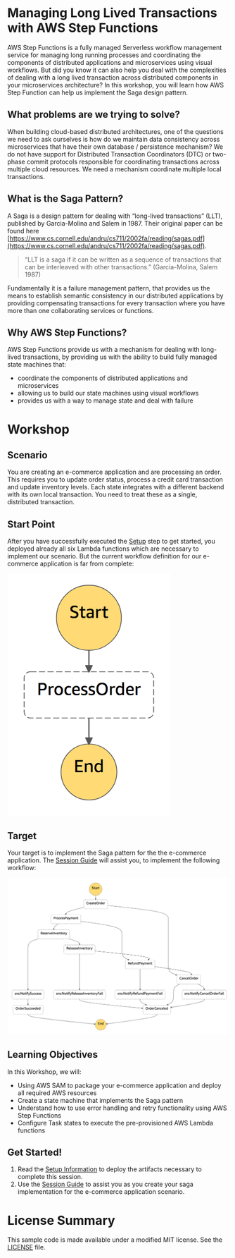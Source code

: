 # Managing Long Lived Transactions with AWS Step Functions

AWS Step Functions is a fully managed Serverless workflow management service for managing long running processes and coordinating the components of distributed applications and microservices using visual workflows. But did you know it can also help you deal with the complexities of dealing with a long lived transaction across distributed components in your microservices architecture? In this workshop, you will learn how AWS Step Function can help us implement the Saga design pattern.

## What problems are we trying to solve?

When building cloud-based distributed architectures, one of the questions we need to ask ourselves is how do we maintain data consistency across microservices that have their own database / persistence mechanism? We do not have support for Distributed Transaction Coordinators (DTC) or two-phase commit protocols responsible for coordinating transactions across multiple cloud resources. We need a mechanism coordinate multiple local transactions.

## What is the Saga Pattern?

A Saga is a design pattern for dealing with “long-lived transactions” (LLT), published by Garcia-Molina and Salem in 1987. Their original paper can be found here [https://www.cs.cornell.edu/andru/cs711/2002fa/reading/sagas.pdf](https://www.cs.cornell.edu/andru/cs711/2002fa/reading/sagas.pdf).

  > “LLT is a saga if it can be written as a sequence of transactions that can be interleaved with other transactions.” (Garcia-Molina, Salem 1987)

Fundamentally it is a failure management pattern, that provides us the means to establish semantic consistency in our distributed applications by providing compensating transactions for every transaction where you have more than one collaborating services or functions.

## Why AWS Step Functions?

AWS Step Functions provide us with a mechanism for dealing with long-lived transactions, by providing us with the ability to build fully managed state machines that:

* coordinate the components of distributed applications and microservices
* allowing us to build our state machines using visual workflows
* provides us with a way to manage state and deal with failure

# Workshop

## Scenario

You are creating an e-commerce application and are processing an order. This requires you to update order status, process a credit card transaction and update inventory levels. Each state integrates with a different backend with its own local transaction. You need to treat these as a single, distributed transaction.

## Start Point

After you have successfully executed the [Setup](/docs/setup.md) step to get started, you deployed already all six Lambda functions which are necessary to implement our scenario. But the current workflow definition for our e-commerce application is far from complete:

![Initial Step Functions](docs/images/stepdiagram1.png)

## Target

Your target is to implement the Saga pattern for the the e-commerce application. The [Session Guide](/docs/guide.md) will assist you, to implement the following workflow:

![Saga with Step Functions](docs/images/stepdiagram2.png)

## Learning Objectives

In this Workshop, we will: 

* Using AWS SAM to package your e-commerce application and deploy all required AWS resources
* Create a state machine that implements the Saga pattern
* Understand how to use error handling and retry functionality using AWS Step Functions
* Configure Task states to execute the pre-provisioned AWS Lambda functions

## Get Started!

1. Read the [Setup Information](/docs/setup.md) to deploy the artifacts necessary to complete this session.
1. Use the [Session Guide](/docs/guide.md) to assist you as you create your saga implementation for the e-commerce application scenario.

# License Summary

This sample code is made available under a modified MIT license. See the [LICENSE](LICENSE) file.